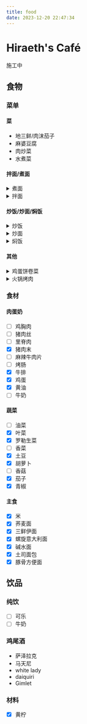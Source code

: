 ```yaml
---
title: food
date: 2023-12-20 22:47:34
---
```


# Hiraeth's Café

<p class= "note note-danger" >施工中</p>

## 食物

### 菜单

#### 菜

- 地三鲜/肉沫茄子
- 麻婆豆腐
- 肉炒菜
- 水煮菜

#### 拌面/煮面

<details><summary>煮面</summary>

</details>

<details><summary>拌面</summary>

</details>

#### 炒饭/炒面/焖饭

<details><summary>炒饭</summary>

</details>

<details><summary>炒面</summary>

</details>

<details><summary>焖饭</summary>

</details>

#### 其他

<details><summary>鸡蛋饼卷菜</summary>

</details>

<details><summary>火锅烤肉</summary>

</details>

### 食材

#### 肉蛋奶

- [ ] 鸡胸肉
- [ ] 猪肉丝
- [ ] 里脊肉
- [x] 猪肉末
- [ ] 麻辣牛肉片
- [ ] 烤肠
- [x] 牛排
- [x] 鸡蛋
- [x] 黄油
- [ ] 牛奶

#### 蔬菜

- [ ] 油菜
- [x] 叶菜
- [x] 罗勒生菜
- [ ] 香菜
- [x] 土豆
- [x] 胡萝卜
- [ ] 香菇
- [x] 茄子
- [x] 青椒

#### 主食

- [x] 米
- [x] 荞麦面
- [x] 三鲜伊面
- [x] 螺旋意大利面
- [x] 碱水面
- [x] 土司面包
- [x] 豚骨方便面

## 饮品

### 纯饮

- [ ] 可乐
- [ ] 牛奶

### 鸡尾酒

- 萨泽拉克
- 马天尼
- white lady
- daiquiri
- Gimlet

### 材料

- [x] 黄柠
